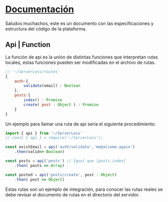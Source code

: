 # [Documentación](./README.md)

Saludos muchachos, este es un documento con las especificaciones y estructura del código de la plataforma.


## Api | Function
La función de api es la unión de distintas funciones que interpretan rutas locales, estas funciones pueden ser modificadas en el archivo de rutas.
```javascript
// '~/ServerLess/routes'
{
    auth:{
        validate(email) : Boolean
    },
    posts:{
        index() : Promise
        create( post : Object ) : Promise
    }
}
```

Un ejemplo para llamar una ruta de api sería el siguiente procedimiento:
```javascript
import { api } from '~/ServerLess'
// const { api } = require('~/ServerLess');

const existEmail = api('auth/validate','me@alsome.again')
    .then(valid=> Boolean)

const posts = api('posts') // Igual que [posts.index]
    .then( posts => Array)

const posted = api('posts/create', post : Object)
    .then( post => Object)

```
Estas rutas son un ejemplo de integración, para conocer las rutas reales se debe revisar el documento de rutas en el directorio del servidor.